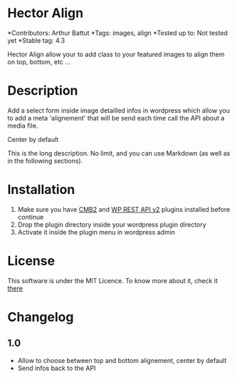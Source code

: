 # Hector Align

*Contributors: Arthur Battut
*Tags: images, align
*Tested up to: Not tested yet
*Stable tag: 4.3

Hector Align allow your to add class to your featured images to align them on top, bottom, etc ...

# Description

Add a select form inside image detailled infos in wordpress which allow you to add a meta 'alignement' that will be send each time call the API about a media file. 

Center by default

This is the long description.  No limit, and you can use Markdown (as well as in the following sections).

# Installation

1. Make sure you have [CMB2](https://github.com/WebDevStudios/CMB2) and [WP REST API v2](https://fr.wordpress.org/plugins/rest-api/) plugins installed before continue
2. Drop the plugin directory inside your wordpress plugin directory
3. Activate it inside the plugin menu in wordpress admin

# License

This software is under the MIT Licence. To know more about it, check it [there](https://opensource.org/licenses/MIT)

# Changelog

## 1.0
* Allow to choose between top and bottom alignement, center by default
* Send infos back to the API
